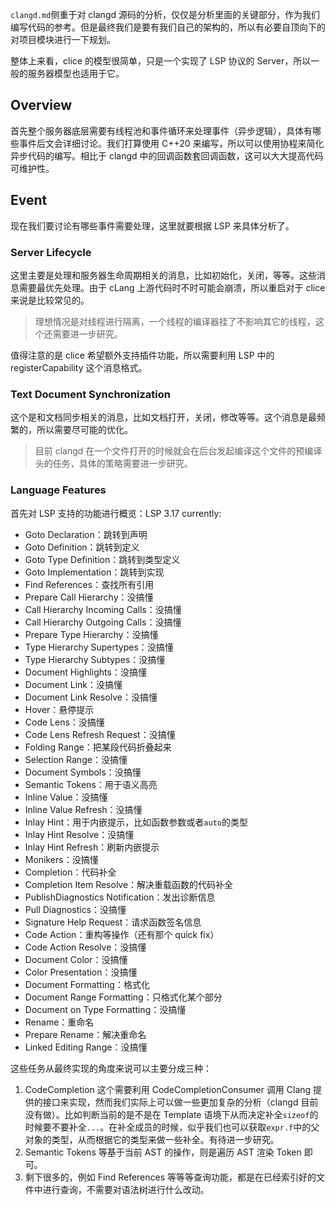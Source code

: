 `clangd.md`侧重于对 clangd 源码的分析，仅仅是分析里面的关键部分，作为我们编写代码的参考。但是最终我们是要有我们自己的架构的，所以有必要自顶向下的对项目模块进行一下规划。

整体上来看，clice 的模型很简单，只是一个实现了 LSP 协议的 Server，所以一般的服务器模型也适用于它。

## Overview

首先整个服务器底层需要有线程池和事件循环来处理事件（异步逻辑），具体有哪些事件后文会详细讨论。我们打算使用 C++20 来编写，所以可以使用协程来简化异步代码的编写。相比于 clangd 中的回调函数套回调函数，这可以大大提高代码可维护性。

## Event

现在我们要讨论有哪些事件需要处理，这里就要根据 LSP 来具体分析了。

### Server Lifecycle

这里主要是处理和服务器生命周期相关的消息，比如初始化，关闭，等等。这些消息需要最优先处理。由于 cLang 上游代码时不时可能会崩溃，所以重启对于 clice 来说是比较常见的。

>理想情况是对线程进行隔离，一个线程的编译器挂了不影响其它的线程，这个还需要进一步研究。

值得注意的是 clice 希望额外支持插件功能，所以需要利用 LSP 中的 registerCapability 这个消息格式。

### Text Document Synchronization

这个是和文档同步相关的消息，比如文档打开，关闭，修改等等。这个消息是最频繁的，所以需要尽可能的优化。

>目前 clangd 在一个文件打开的时候就会在后台发起编译这个文件的预编译头的任务，具体的策略需要进一步研究。


### Language Features

首先对 LSP 支持的功能进行概览：LSP 3.17 currently: 

- Goto Declaration：跳转到声明
- Goto Definition：跳转到定义
- Goto Type Definition：跳转到类型定义
- Goto Implementation：跳转到实现
- Find References：查找所有引用
- Prepare Call Hierarchy：没搞懂
- Call Hierarchy Incoming Calls：没搞懂
- Call Hierarchy Outgoing Calls：没搞懂
- Prepare Type Hierarchy：没搞懂
- Type Hierarchy Supertypes：没搞懂
- Type Hierarchy Subtypes：没搞懂
- Document Highlights：没搞懂
- Document Link：没搞懂
- Document Link Resolve：没搞懂
- Hover：悬停提示
- Code Lens：没搞懂
- Code Lens Refresh Request：没搞懂
- Folding Range：把某段代码折叠起来
- Selection Range：没搞懂
- Document Symbols：没搞懂
- Semantic Tokens：用于语义高亮
- Inline Value：没搞懂
- Inline Value Refresh：没搞懂
- Inlay Hint：用于内嵌提示，比如函数参数或者`auto`的类型
- Inlay Hint Resolve：没搞懂
- Inlay Hint Refresh：刷新内嵌提示
- Monikers：没搞懂
- Completion：代码补全
- Completion Item Resolve：解决重载函数的代码补全
- PublishDiagnostics Notification：发出诊断信息
- Pull Diagnostics：没搞懂
- Signature Help Request：请求函数签名信息
- Code Action：重构等操作（还有那个 quick fix）
- Code Action Resolve：没搞懂
- Document Color：没搞懂
- Color Presentation：没搞懂
- Document Formatting：格式化
- Document Range Formatting：只格式化某个部分
- Document on Type Formatting：没搞懂
- Rename：重命名
- Prepare Rename：解决重命名
- Linked Editing Range：没搞懂

这些任务从最终实现的角度来说可以主要分成三种：
1. CodeCompletion 这个需要利用 CodeCompletionConsumer 调用 Clang 提供的接口来实现，然而我们实际上可以做一些更加复杂的分析（clangd 目前没有做）。比如判断当前的是不是在 Template 语境下从而决定补全`sizeof`的时候要不要补全`...`。在补全成员的时候，似乎我们也可以获取`expr.f`中的父对象的类型，从而根据它的类型来做一些补全。有待进一步研究。
2. Semantic Tokens 等基于当前 AST 的操作，则是遍历 AST 渲染 Token 即可。
3. 剩下很多的，例如 Find References 等等等查询功能，都是在已经索引好的文件中进行查询，不需要对语法树进行什么改动。

### 